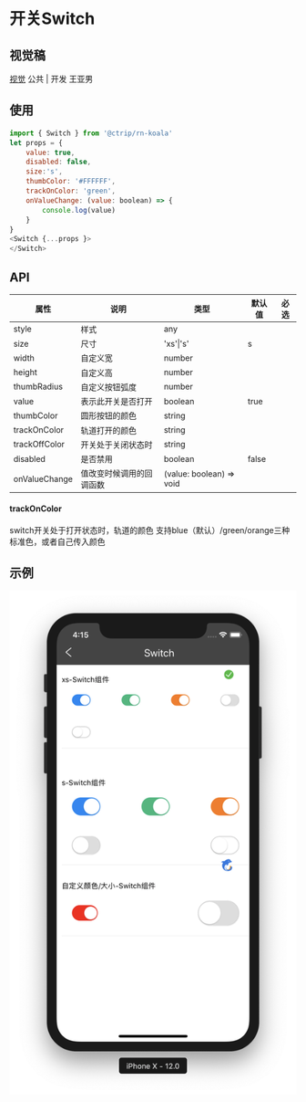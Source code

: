 
# 开关Switch

## 视觉稿
[视觉](http://cds.ued.ctripcorp.com/?cat=253) 公共 | 开发 王亚男

## 使用

```js
import { Switch } from '@ctrip/rn-koala'
let props = {
    value: true,
    disabled: false,
    size:'s',
    thumbColor: '#FFFFFF',
    trackOnColor: 'green',
    onValueChange: (value: boolean) => {
        console.log(value)
    }
}
<Switch {...props }>
</Switch>
```

## API

| 属性      | 说明           | 类型                                               | 默认值 | 必选 |
| --------- | -------------- | -------------------------------------------------- | ------ | ---- |
| style     | 样式          | any                                                  |        |      |
| size      | 尺寸         | 'xs'\|'s'                                              |      s  |      |
| width     |  自定义宽      | number                                               |        |      |
| height     | 自定义高     | number                                              |        |      |
| thumbRadius |自定义按钮弧度 |  number                                             |       |      |
| value       | 表示此开关是否打开     | boolean                                    |  true    |        |
| thumbColor  | 圆形按钮的颜色 |string
| trackOnColor |轨道打开的颜色 | string              |          |         |
| trackOffColor | 开关处于关闭状态时 |string                                         |          |         |  
| disabled | 是否禁用 | boolean                                                    | false      |         | 
|onValueChange | 值改变时候调用的回调函数 |(value: boolean) => void                   |          |         |


#### trackOnColor
switch开关处于打开状态时，轨道的颜色 支持blue（默认）/green/orange三种标准色，或者自己传入颜色


## 示例

![](./image/switch.png#wh3)